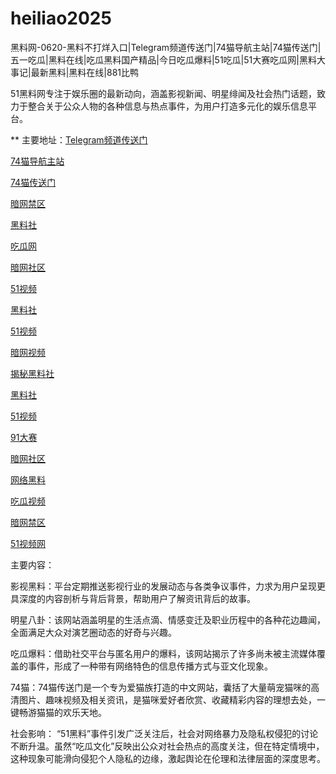 # heiliao2025
黑料网-0620-黑料不打烊入口|Telegram频道传送门|74猫导航主站|74猫传送门|五一吃瓜|黑料在线|吃瓜黑料国产精品|今日吃瓜爆料|51吃瓜|51大赛吃瓜网|黑料大事记|最新黑料|黑料在线|881比鸭

51黑料网专注于娱乐圈的最新动向，涵盖影视新闻、明星绯闻及社会热门话题，致力于整合关于公众人物的各种信息与热点事件，为用户打造多元化的娱乐信息平台。

** 主要地址：<a href="https://74mao.com/">Telegram频道传送门</a>

<a href="https://74mao.com/">74猫导航主站</a>

<a href="https://74mao.com/">74猫传送门</a>

<a href="https://cg57-69.pages.dev/">暗网禁区</a>

<a href="https://hl314.pages.dev/">黑料社</a>

<a href="https://hl435.pages.dev/">吃瓜网</a>

<a href="https://aw2-05.pages.dev/">暗网社区</a>

<a href="https://hj-1307.pages.dev/">51视频</a>

<a href="https://hl419.pages.dev/">黑料社</a>

<a href="https://hj-1282.pages.dev/">51视频</a>

<a href="https://aw8-20.pages.dev/">暗网视频</a>

<a href="https://hl323.pages.dev/">揭秘黑料社</a>

<a href="https://hl325.pages.dev/">黑料社</a>

<a href="https://hj-1295.pages.dev/">51视频</a>

<a href="https://cg77-66.pages.dev/">91大赛</a>

<a href="https://aw2-02.pages.dev/">暗网社区</a>

<a href="https://aw1-20.pages.dev/"> 网络黑料</a>

<a href="https://hj-1287.pages.dev/">吃瓜视频</a>

<a href="https://aw4-23.pages.dev/">暗网禁区</a>

<a href="https://hj-1301.pages.dev/">51视频网</a>

主要内容：

影视黑料：平台定期推送影视行业的发展动态与各类争议事件，力求为用户呈现更具深度的内容剖析与背后背景，帮助用户了解资讯背后的故事。

明星八卦：该网站涵盖明星的生活点滴、情感变迁及职业历程中的各种花边趣闻，全面满足大众对演艺圈动态的好奇与兴趣。

吃瓜爆料：借助社交平台与匿名用户的爆料，该网站揭示了许多尚未被主流媒体覆盖的事件，形成了一种带有网络特色的信息传播方式与亚文化现象。

74猫：74猫传送门是一个专为爱猫族打造的中文网站，囊括了大量萌宠猫咪的高清图片、趣味视频及相关资讯，是猫咪爱好者欣赏、收藏精彩内容的理想去处，一键畅游猫猫的欢乐天地。

社会影响：
“51黑料”事件引发广泛关注后，社会对网络暴力及隐私权侵犯的讨论不断升温。虽然“吃瓜文化”反映出公众对社会热点的高度关注，但在特定情境中，这种现象可能滑向侵犯个人隐私的边缘，激起舆论在伦理和法律层面的深度思考。
